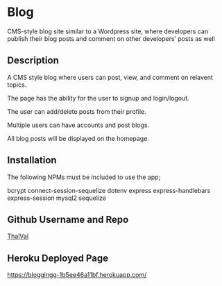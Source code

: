# Blog
CMS-style blog site similar to a Wordpress site, where developers can publish their blog posts and comment on other developers’ posts as well


## Description 

A CMS style blog where users can post, view, and comment on relavent topics.

The page has the ability for the user to signup and login/logout. 

The user can add/delete posts from their profile.

Multiple users can have accounts and post blogs.

All blog posts will be displayed on the homepage.

## Installation

The following NPMs must be included to use the app;

bcrypt
connect-session-sequelize
dotenv
express
express-handlebars
express-session
mysql2
sequelize


## Github Username and Repo

[ThalVal](https://github.com/ThalVal)



## Heroku Deployed Page

https://bloggingg-1b5ee46a11bf.herokuapp.com/
